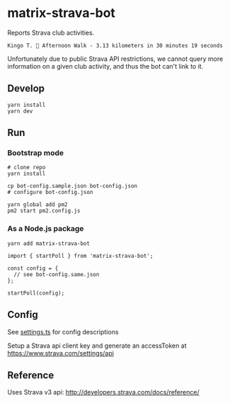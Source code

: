 # matrix-strava-bot

Reports Strava club activities.

```
Kingo T. 🚶 Afternoon Walk - 3.13 kilometers in 30 minutes 19 seconds
```

Unfortunately due to public Strava API restrictions, we cannot query more information on a given club activity, and thus the bot can't link to it.

## Develop

```
yarn install
yarn dev
```

## Run

### Bootstrap mode

```
# clone repo
yarn install

cp bot-config.sample.json bot-config.json
# configure bot-config.json

yarn global add pm2
pm2 start pm2.config.js
```

### As a Node.js package

```
yarn add matrix-strava-bot
```

```
import { startPoll } from 'matrix-strava-bot';

const config = {
  // see bot-config.same.json
};

startPoll(config);
```

## Config

See [settings.ts](./src/settings.ts) for config descriptions

Setup a Strava api client key and generate an accessToken at https://www.strava.com/settings/api

## Reference

Uses Strava v3 api: http://developers.strava.com/docs/reference/
